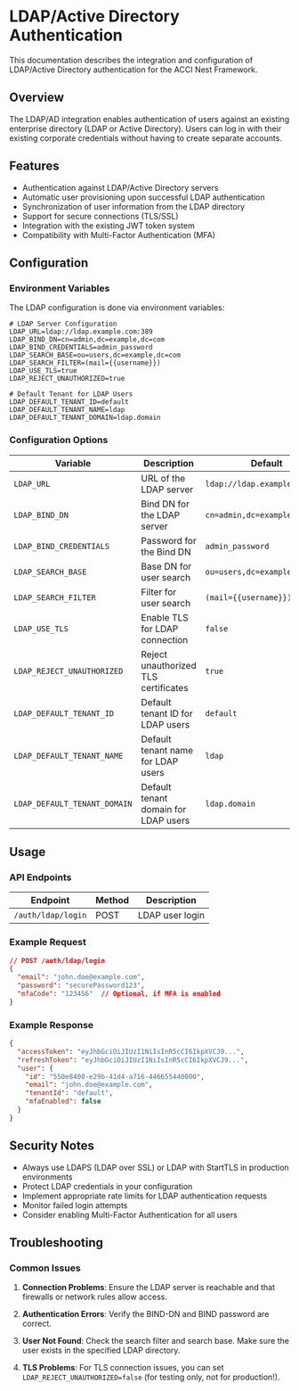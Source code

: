 # LDAP/Active Directory Authentication

This documentation describes the integration and configuration of LDAP/Active Directory authentication for the ACCI Nest Framework.

## Overview

The LDAP/AD integration enables authentication of users against an existing enterprise directory (LDAP or Active Directory). Users can log in with their existing corporate credentials without having to create separate accounts.

## Features

- Authentication against LDAP/Active Directory servers
- Automatic user provisioning upon successful LDAP authentication
- Synchronization of user information from the LDAP directory
- Support for secure connections (TLS/SSL)
- Integration with the existing JWT token system
- Compatibility with Multi-Factor Authentication (MFA)

## Configuration

### Environment Variables

The LDAP configuration is done via environment variables:

```
# LDAP Server Configuration
LDAP_URL=ldap://ldap.example.com:389
LDAP_BIND_DN=cn=admin,dc=example,dc=com
LDAP_BIND_CREDENTIALS=admin_password
LDAP_SEARCH_BASE=ou=users,dc=example,dc=com
LDAP_SEARCH_FILTER=(mail={{username}})
LDAP_USE_TLS=true
LDAP_REJECT_UNAUTHORIZED=true

# Default Tenant for LDAP Users
LDAP_DEFAULT_TENANT_ID=default
LDAP_DEFAULT_TENANT_NAME=ldap
LDAP_DEFAULT_TENANT_DOMAIN=ldap.domain
```

### Configuration Options

| Variable | Description | Default |
|----------|-------------|---------|
| `LDAP_URL` | URL of the LDAP server | `ldap://ldap.example.com:389` |
| `LDAP_BIND_DN` | Bind DN for the LDAP server | `cn=admin,dc=example,dc=com` |
| `LDAP_BIND_CREDENTIALS` | Password for the Bind DN | `admin_password` |
| `LDAP_SEARCH_BASE` | Base DN for user search | `ou=users,dc=example,dc=com` |
| `LDAP_SEARCH_FILTER` | Filter for user search | `(mail={{username}})` |
| `LDAP_USE_TLS` | Enable TLS for LDAP connection | `false` |
| `LDAP_REJECT_UNAUTHORIZED` | Reject unauthorized TLS certificates | `true` |
| `LDAP_DEFAULT_TENANT_ID` | Default tenant ID for LDAP users | `default` |
| `LDAP_DEFAULT_TENANT_NAME` | Default tenant name for LDAP users | `ldap` |
| `LDAP_DEFAULT_TENANT_DOMAIN` | Default tenant domain for LDAP users | `ldap.domain` |

## Usage

### API Endpoints

| Endpoint | Method | Description |
|----------|--------|-------------|
| `/auth/ldap/login` | POST | LDAP user login |

### Example Request

```json
// POST /auth/ldap/login
{
  "email": "john.doe@example.com",
  "password": "securePassword123",
  "mfaCode": "123456"  // Optional, if MFA is enabled
}
```

### Example Response

```json
{
  "accessToken": "eyJhbGciOiJIUzI1NiIsInR5cCI6IkpXVCJ9...",
  "refreshToken": "eyJhbGciOiJIUzI1NiIsInR5cCI6IkpXVCJ9...",
  "user": {
    "id": "550e8400-e29b-41d4-a716-446655440000",
    "email": "john.doe@example.com",
    "tenantId": "default",
    "mfaEnabled": false
  }
}
```

## Security Notes

- Always use LDAPS (LDAP over SSL) or LDAP with StartTLS in production environments
- Protect LDAP credentials in your configuration
- Implement appropriate rate limits for LDAP authentication requests
- Monitor failed login attempts
- Consider enabling Multi-Factor Authentication for all users

## Troubleshooting

### Common Issues

1. **Connection Problems**: Ensure the LDAP server is reachable and that firewalls or network rules allow access.

2. **Authentication Errors**: Verify the BIND-DN and BIND password are correct.

3. **User Not Found**: Check the search filter and search base. Make sure the user exists in the specified LDAP directory.

4. **TLS Problems**: For TLS connection issues, you can set `LDAP_REJECT_UNAUTHORIZED=false` (for testing only, not for production!).

